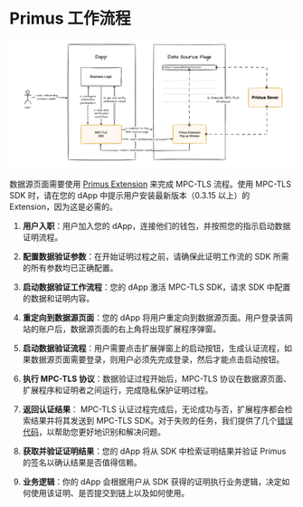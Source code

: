 # Primus 工作流程


![](./image/1.png)

数据源页面需要使用 [Primus Extension](https://chromewebstore.google.com/detail/pado/oeiomhmbaapihbilkfkhmlajkeegnjhe) 来完成 MPC-TLS 流程。使用 MPC-TLS SDK 时，请在您的 dApp 中提示用户安装最新版本（0.3.15 以上）的 Extension，因为这是必需的。

1. **用户入职**：用户加入您的 dApp，连接他们的钱包，并按照您的指示启动数据证明流程。

2. **配置数据验证参数**：在开始证明过程之前，请确保此证明工作流的 SDK 所需的所有参数均已正确配置。

3. **启动数据验证工作流程**：您的 dApp 激活 MPC-TLS SDK，请求 SDK 中配置的数据和证明内容。

4. **重定向到数据源页面**：您的 dApp 将用户重定向到数据源页面。用户登录该网站的账户后，数据源页面的右上角将出现扩展程序弹窗。

5. **启动数据验证流程**：用户需要点击扩展弹窗上的启动按钮，生成认证流程，如果数据源页面需要登录，则用户必须先完成登录，然后才能点击启动按钮。

6. **执行 MPC-TLS 协议**：数据验证过程开始后，MPC-TLS 协议在数据源页面、扩展程序和证明者之间运行，完成隐私保护证明过程。

7. **返回认证结果**： MPC-TLS 认证过程完成后，无论成功与否，扩展程序都会检索结果并将其发送到 MPC-TLS SDK。对于失败的任务，我们提供了几个[错误代码](./err-list/err-list.md)，以帮助您更好地识别和解决问题。

8. **获取并验证证明结果**：您的 dApp 将从 SDK 中检索证明结果并验证 Primus 的签名以确认结果是否值得信赖。

9. **业务逻辑**：你的 dApp 会根据用户从 SDK 获得的证明执行业务逻辑，决定如何使用该证明、是否提交到链上以及如何使用。

